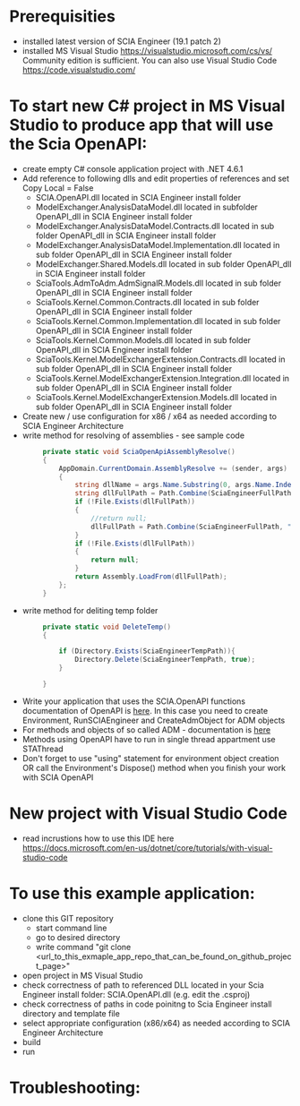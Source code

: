  # Prerequisities
- installed latest version of SCIA Engineer (19.1 patch 2)
- installed MS Visual Studio https://visualstudio.microsoft.com/cs/vs/ Community edition is sufficient. You can also use Visual Studio Code https://code.visualstudio.com/

# To start new C# project in MS Visual Studio to produce app that will use the Scia OpenAPI:
- create empty C# console application project with .NET 4.6.1
- Add reference to following dlls and edit properties of references and set Copy Local = False
   * SCIA.OpenAPI.dll located in SCIA Engineer install folder
   * ModelExchanger.AnalysisDataModel.dll located in subfolder OpenAPI_dll in SCIA Engineer install folder
   * ModelExchanger.AnalysisDataModel.Contracts.dll located in sub folder OpenAPI_dll in SCIA Engineer install folder
   * ModelExchanger.AnalysisDataModel.Implementation.dll located in sub folder OpenAPI_dll in SCIA Engineer install folder
   * ModelExchanger.Shared.Models.dll located in sub folder OpenAPI_dll in SCIA Engineer install folder
   * SciaTools.AdmToAdm.AdmSignalR.Models.dll located in sub folder OpenAPI_dll in SCIA Engineer install folder
   * SciaTools.Kernel.Common.Contracts.dll located in sub folder OpenAPI_dll in SCIA Engineer install folder
   * SciaTools.Kernel.Common.Implementation.dll located in sub folder OpenAPI_dll in SCIA Engineer install folder
   * SciaTools.Kernel.Common.Models.dll located in sub folder OpenAPI_dll in SCIA Engineer install folder
   * SciaTools.Kernel.ModelExchangerExtension.Contracts.dll located in sub folder OpenAPI_dll in SCIA Engineer install folder
   * SciaTools.Kernel.ModelExchangerExtension.Integration.dll located in sub folder OpenAPI_dll in SCIA Engineer install folder
   * SciaTools.Kernel.ModelExchangerExtension.Models.dll located in sub folder OpenAPI_dll in SCIA Engineer install folder
- Create new / use configuration for x86 / x64 as needed according to SCIA Engineer Architecture
- write method for resolving of assemblies - see sample code
   ```C#
        private static void SciaOpenApiAssemblyResolve()
        {
            AppDomain.CurrentDomain.AssemblyResolve += (sender, args) =>
            {
                string dllName = args.Name.Substring(0, args.Name.IndexOf(",")) + ".dll";
                string dllFullPath = Path.Combine(SciaEngineerFullPath, dllName);
                if (!File.Exists(dllFullPath))
                {
                    //return null;
                    dllFullPath = Path.Combine(SciaEngineerFullPath, "OpenAPI_dll", dllName);
                }
                if (!File.Exists(dllFullPath))
                {
                    return null;
                }
                return Assembly.LoadFrom(dllFullPath);
            };
        }
   ```
- write method for deliting temp folder
   ``` C#
        private static void DeleteTemp()
        {

            if (Directory.Exists(SciaEngineerTempPath)){
                Directory.Delete(SciaEngineerTempPath, true);
            }

        }
   ```
- Write your application that uses the SCIA.OpenAPI functions documentation of OpenAPI is [here](https://help.scia.net/api/19.1.1023/index.html). In this case you need to create Environment, RunSCIAEngineer and CreateAdmObject for ADM objects
- For methods and objects of so called ADM - documentation is [here](http://docs.calatrava.scia.net/html/9900284a-b4b6-405e-b157-630e24129caf.htm)
- Methods using OpenAPI have to run in single thread appartment use STAThread 
- Don't forget to use "using" statement for environment object creation OR call the Environment's Dispose() method when you finish your work with SCIA OpenAPI


# New project with Visual Studio Code
- read incrustions how to use this IDE here https://docs.microsoft.com/en-us/dotnet/core/tutorials/with-visual-studio-code

# To use this example application:
- clone this GIT repository
  - start command line
  - go to desired directory
  - write command "git clone <url_to_this_exmaple_app_repo_that_can_be_found_on_github_project_page>"
- open project in MS Visual Studio
- check correctness of path to referenced DLL located in your Scia Engineer install folder: SCIA.OpenAPI.dll (e.g. edit the .csproj)
- check correctness of paths in code poinitng to Scia Engineer install directory and template file
- select appropriate configuration (x86/x64) as needed according to SCIA Engineer Architecture
- build
- run

# Troubleshooting:
